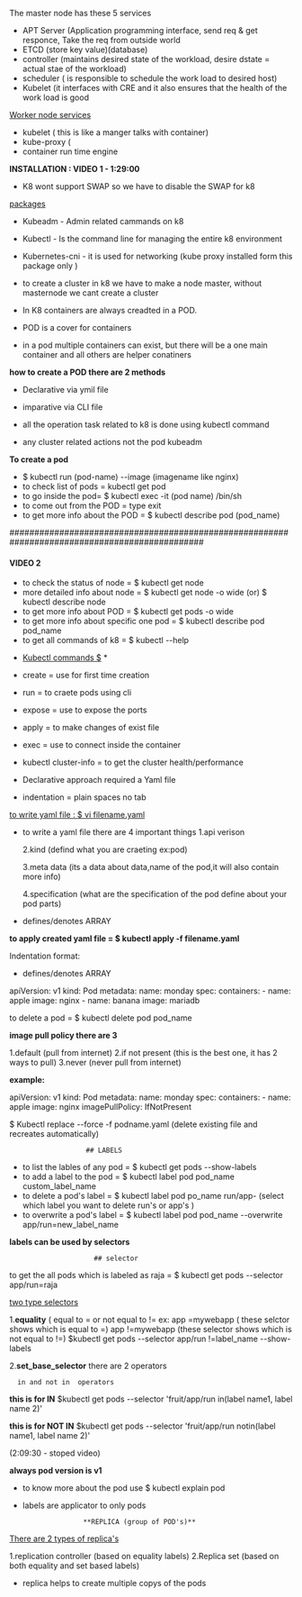 The master node has these 5 services

- APT Server (Application programming interface, send req & get responce, Take the req from outside world
- ETCD (store key value)(database)
- controller  (maintains desired state of the workload, desire dstate = actual stae of the workload)
- scheduler ( is responsible to schedule the work load to desired host)
- Kubelet (it interfaces with CRE and it also ensures that the health of the work load is good

 <u>Worker node services</u>

- kubelet ( this is like a manger talks with container)
- kube-proxy (
- container run time engine


**INSTALLATION : VIDEO 1 - 1:29:00**

- K8 wont support SWAP so we have to disable the SWAP for k8

<u>packages</u>

- Kubeadm - Admin related cammands on k8
- Kubectl - Is the command line for managing the entire k8 environment
- Kubernetes-cni - it is used for networking (kube proxy installed form this package only )

- to create a cluster in k8 we have to make a node master, without masternode we cant create a cluster

- In K8 containers are always creadted in a POD.
 
- POD is a cover for containers
- in a pod multiple containers can exist, but there will be a one main container and all others are helper conatiners

**how to create a POD there are 2 methods**

- Declarative via ymil file
- imparative via CLI file


- all  the operation task related to k8 is done using kubectl command
- any cluster related actions not the pod kubeadm

**To create a pod**

- $ kubectl run (pod-name) --image (imagename like nginx)
- to check list of pods = kubectl get pod
- to go inside the pod= $ kubectl exec -it (pod name)  /bin/sh
- to come out from the POD = type exit
- to get more info about the POD = $ kubectl describe pod (pod_name)


###############################################################################################

#### VIDEO 2

- to check the status of node = $ kubectl get node
- more detailed info about node = $ kubectl get node -o wide (or) $ kubectl describe node
- to get more info about POD = $ kubectl get pods -o wide
- to get more info about specific one pod = $ kubectl describe pod pod_name
- to get all commands of k8 = $ kubectl --help


* <u>Kubectl commands $</u> *
- create = use for first time creation
- run = to craete pods using cli
- expose = use to expose the ports
- apply = to make changes of exist file
- exec = use to connect inside the container
- kubectl cluster-info = to get the cluster health/performance
                            
- Declarative approach required a Yaml file

- indentation = plain spaces no tab

<u>to write yaml file : $ vi filename.yaml</u>

-  to write a yaml file there are 4 important things
   1.api verison

   2.kind (defind what you are craeting ex:pod)

   3.meta data (its a data about data,name of the pod,it will also contain more info)

   4.specification (what are the specification of the pod define about your pod parts)
   

- defines/denotes ARRAY

**to apply created yaml file = $ kubectl apply -f filename.yaml**

Indentation format:


- defines/denotes ARRAY


apiVersion: v1
kind: Pod
metadata:
   name: monday
spec:
   containers:
    - name: apple
      image: nginx
    - name: banana
      image:  mariadb

to delete a pod = $ kubectl delete pod pod_name
              
**image pull policy there are 3**

1.default (pull from internet)
2.if not present (this is the best one, it has 2 ways to pull)
3.never (never pull from internet)

**example:**

apiVersion: v1
kind: Pod
metadata:
   name: monday
spec:
   containers:
    - name: apple
      image: nginx
      imagePullPolicy:  IfNotPresent

$ Kubectl replace --force -f podname.yaml   (delete existing file and recreates automatically)

                       ## LABELS

- to list the lables of any pod = $ kubectl get pods --show-labels
- to add a label to the pod = $ kubectl label pod pod_name custom_label_name
- to delete a pod's label = $ kubectl label pod po_name run/app- (select which label you want to delete run's or app's )
- to overwrite a pod's label = $ kubectl label pod pod_name --overwrite app/run=new_label_name


 **labels can be used by selectors**

                         ## selector

 to get the all pods which is labeled as raja = $ kubectl get pods --selector app/run=raja

<u>two type selectors</u>

1.**equality** ( equal to = or not equal to !=
ex: app =mywebapp ( these selctor shows which is equal to =)
     app !=mywebapp (these selector shows which is not equal to !=)
$kubectl get pods --selector app/run !=label_name --show-labels

2.**set_base_selector** there are 2 operators

      in and not in  operators
**this is for IN**
$kubectl get pods --selector 'fruit/app/run in(label name1, label name 2)'

**this is for NOT IN**
$kubectl get pods --selector 'fruit/app/run notin(label name1, label name 2)'


(2:09:30 - stoped video)

**always pod version is v1**

- to know more about the pod use
$ kubectl explain pod

- labels are applicator to only pods


                     **REPLICA (group of POD's)**

<u>There are 2 types of replica's</u>

1.replication controller (based on equality labels)
2.Replica set (based on both equality and set based labels)

- replica helps to create multiple copys of the pods






























